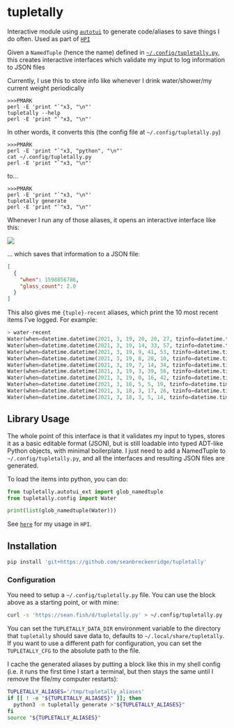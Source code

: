 # tupletally

Interactive module using [`autotui`](https://github.com/seanbreckenridge/autotui) to generate code/aliases to save things I do often. Used as part of [`HPI`](https://github.com/seanbreckenridge/HPI)

Given a `NamedTuple` (hence the name) defined in [`~/.config/tupletally.py`](https://sean.fish/d/tupletally.py), this creates interactive interfaces which validate my input to log information to JSON files

Currently, I use this to store info like whenever I drink water/shower/my current weight periodically

```
>>>PMARK
perl -E 'print "`"x3, "\n"'
tupletally --help
perl -E 'print "`"x3, "\n"'
```

In other words, it converts this (the config file at `~/.config/tupletally.py`)

```
>>>PMARK
perl -E 'print "`"x3, "python", "\n"'
cat ~/.config/tupletally.py
perl -E 'print "`"x3, "\n"'
```

to...

```
>>>PMARK
perl -E 'print "`"x3, "\n"'
tupletally generate
perl -E 'print "`"x3, "\n"'
```

Whenever I run any of those aliases, it opens an interactive interface like this:

<img src="https://raw.githubusercontent.com/seanbreckenridge/autotui/master/.assets/builtin_demo.gif">

... which saves that information to a JSON file:

```json
[
  {
    "when": 1598856786,
    "glass_count": 2.0
  }
]
```

This also gives me `{tuple}-recent` aliases, which print the 10 most recent items I've logged. For example:

```python
> water-recent
Water(when=datetime.datetime(2021, 3, 19, 20, 20, 27, tzinfo=datetime.timezone.utc), glasses=1.0)
Water(when=datetime.datetime(2021, 3, 19, 14, 33, 57, tzinfo=datetime.timezone.utc), glasses=1.0)
Water(when=datetime.datetime(2021, 3, 19, 9, 41, 53, tzinfo=datetime.timezone.utc), glasses=1.0)
Water(when=datetime.datetime(2021, 3, 19, 8, 28, 10, tzinfo=datetime.timezone.utc), glasses=1.0)
Water(when=datetime.datetime(2021, 3, 19, 7, 14, 34, tzinfo=datetime.timezone.utc), glasses=1.5)
Water(when=datetime.datetime(2021, 3, 19, 3, 39, 56, tzinfo=datetime.timezone.utc), glasses=0.75)
Water(when=datetime.datetime(2021, 3, 19, 0, 16, 42, tzinfo=datetime.timezone.utc), glasses=1.0)
Water(when=datetime.datetime(2021, 3, 18, 5, 5, 19, tzinfo=datetime.timezone.utc), glasses=1.0)
Water(when=datetime.datetime(2021, 3, 18, 3, 17, 26, tzinfo=datetime.timezone.utc), glasses=1.5)
Water(when=datetime.datetime(2021, 3, 18, 3, 5, 14, tzinfo=datetime.timezone.utc), glasses=1.0)
```

## Library Usage

The whole point of this interface is that it validates my input to types, stores it as a basic editable format (JSON), but is still loadable into typed ADT-like Python objects, with minimal boilerplate. I just need to add a NamedTuple to `~/.config/tupletally.py`, and all the interfaces and resulting JSON files are generated.

To load the items into python, you can do:

```python
from tupletally.autotui_ext import glob_namedtuple
from tupletally.config import Water

print(list(glob_namedtuple(Water)))
```

See [`here`](https://github.com/seanbreckenridge/HPI/blob/master/my/body.py) for my usage in `HPI`.

## Installation

```bash
pip install 'git+https://github.com/seanbreckenridge/tupletally'
```

### Configuration

You need to setup a `~/.config/tupletally.py` file. You can use the block above as a starting point, or with mine:

```bash
curl -s 'https://sean.fish/d/tupletally.py' > ~/.config/tupletally.py
```

You can set the `TUPLETALLY_DATA_DIR` environment variable to the directory that `tupletally` should save data to, defaults to `~/.local/share/tupletally`. If you want to use a different path for configuration, you can set the `TUPLETALLY_CFG` to the absolute path to the file.

I cache the generated aliases by putting a block like this in my shell config (i.e. it runs the first time I start a terminal, but then stays the same until I remove the file/my computer restarts):

```bash
TUPLETALLY_ALIASES='/tmp/tupletally_aliases'
if [[ ! -e "${TUPLETALLY_ALIASES}" ]]; then
  python3 -m tupletally generate >"${TUPLETALLY_ALIASES}"
fi
source "${TUPLETALLY_ALIASES}"
```
